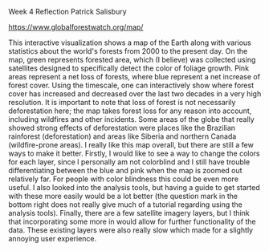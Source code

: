 Week 4 Reflection Patrick Salisbury

https://www.globalforestwatch.org/map/

This interactive visualization shows a map of the Earth along with various statistics about the world's forests from 2000 to the present day.
On the map, green represents forested area, which (I believe) was collected using satellites designed to specifically detect the color of foliage growth. 
Pink areas represent a net loss of forests, where blue represent a net increase of forest cover. 
Using the timescale, one can interactively show where forest cover has increased and decreased over the last two decades in a very high resolution.
It is important to note that loss of forest is not necessarily deforestation here; the map takes forest loss for any reason into account, including wildfires and other incidents.
Some areas of the globe that really showed strong effects of deforestation were places like the Brazilian rainforest (deforestation) and areas like Siberia and northern Canada (wildfire-prone areas).
I really like this map overall, but there are still a few ways to make it better.
Firstly, I would like to see a way to change the colors for each layer, since I personally am not colorblind and I still have trouble differentiating between the blue and pink when the map is zoomed out relatively far. For people with color blindness this could be even more useful.
I also looked into the analysis tools, but having a guide to get started with these more easily would be a lot better (the question mark in the bottom right does not really give much of a tutorial regarding using the analysis tools).
Finally, there are a few satellite imagery layers, but I think that incorporating some more in would allow for further functionality of the data. These existing layers were also really slow which made for a slightly annoying user experience.



